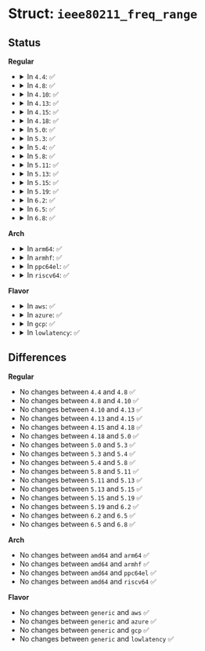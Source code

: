 # Struct: <code>ieee80211_freq_range</code>

## Status
<b>Regular</b>
<ul>
<li>
<details>
<summary>In <code>4.4</code>: ✅</summary>

```c
struct ieee80211_freq_range {
    u32 start_freq_khz;
    u32 end_freq_khz;
    u32 max_bandwidth_khz;
};
```
</details>
</li>
<li>
<details>
<summary>In <code>4.8</code>: ✅</summary>

```c
struct ieee80211_freq_range {
    u32 start_freq_khz;
    u32 end_freq_khz;
    u32 max_bandwidth_khz;
};
```
</details>
</li>
<li>
<details>
<summary>In <code>4.10</code>: ✅</summary>

```c
struct ieee80211_freq_range {
    u32 start_freq_khz;
    u32 end_freq_khz;
    u32 max_bandwidth_khz;
};
```
</details>
</li>
<li>
<details>
<summary>In <code>4.13</code>: ✅</summary>

```c
struct ieee80211_freq_range {
    u32 start_freq_khz;
    u32 end_freq_khz;
    u32 max_bandwidth_khz;
};
```
</details>
</li>
<li>
<details>
<summary>In <code>4.15</code>: ✅</summary>

```c
struct ieee80211_freq_range {
    u32 start_freq_khz;
    u32 end_freq_khz;
    u32 max_bandwidth_khz;
};
```
</details>
</li>
<li>
<details>
<summary>In <code>4.18</code>: ✅</summary>

```c
struct ieee80211_freq_range {
    u32 start_freq_khz;
    u32 end_freq_khz;
    u32 max_bandwidth_khz;
};
```
</details>
</li>
<li>
<details>
<summary>In <code>5.0</code>: ✅</summary>

```c
struct ieee80211_freq_range {
    u32 start_freq_khz;
    u32 end_freq_khz;
    u32 max_bandwidth_khz;
};
```
</details>
</li>
<li>
<details>
<summary>In <code>5.3</code>: ✅</summary>

```c
struct ieee80211_freq_range {
    u32 start_freq_khz;
    u32 end_freq_khz;
    u32 max_bandwidth_khz;
};
```
</details>
</li>
<li>
<details>
<summary>In <code>5.4</code>: ✅</summary>

```c
struct ieee80211_freq_range {
    u32 start_freq_khz;
    u32 end_freq_khz;
    u32 max_bandwidth_khz;
};
```
</details>
</li>
<li>
<details>
<summary>In <code>5.8</code>: ✅</summary>

```c
struct ieee80211_freq_range {
    u32 start_freq_khz;
    u32 end_freq_khz;
    u32 max_bandwidth_khz;
};
```
</details>
</li>
<li>
<details>
<summary>In <code>5.11</code>: ✅</summary>

```c
struct ieee80211_freq_range {
    u32 start_freq_khz;
    u32 end_freq_khz;
    u32 max_bandwidth_khz;
};
```
</details>
</li>
<li>
<details>
<summary>In <code>5.13</code>: ✅</summary>

```c
struct ieee80211_freq_range {
    u32 start_freq_khz;
    u32 end_freq_khz;
    u32 max_bandwidth_khz;
};
```
</details>
</li>
<li>
<details>
<summary>In <code>5.15</code>: ✅</summary>

```c
struct ieee80211_freq_range {
    u32 start_freq_khz;
    u32 end_freq_khz;
    u32 max_bandwidth_khz;
};
```
</details>
</li>
<li>
<details>
<summary>In <code>5.19</code>: ✅</summary>

```c
struct ieee80211_freq_range {
    u32 start_freq_khz;
    u32 end_freq_khz;
    u32 max_bandwidth_khz;
};
```
</details>
</li>
<li>
<details>
<summary>In <code>6.2</code>: ✅</summary>

```c
struct ieee80211_freq_range {
    u32 start_freq_khz;
    u32 end_freq_khz;
    u32 max_bandwidth_khz;
};
```
</details>
</li>
<li>
<details>
<summary>In <code>6.5</code>: ✅</summary>

```c
struct ieee80211_freq_range {
    u32 start_freq_khz;
    u32 end_freq_khz;
    u32 max_bandwidth_khz;
};
```
</details>
</li>
<li>
<details>
<summary>In <code>6.8</code>: ✅</summary>

```c
struct ieee80211_freq_range {
    u32 start_freq_khz;
    u32 end_freq_khz;
    u32 max_bandwidth_khz;
};
```
</details>
</li>
</ul>
<b>Arch</b>
<ul>
<li>
<details>
<summary>In <code>arm64</code>: ✅</summary>

```c
struct ieee80211_freq_range {
    u32 start_freq_khz;
    u32 end_freq_khz;
    u32 max_bandwidth_khz;
};
```
</details>
</li>
<li>
<details>
<summary>In <code>armhf</code>: ✅</summary>

```c
struct ieee80211_freq_range {
    u32 start_freq_khz;
    u32 end_freq_khz;
    u32 max_bandwidth_khz;
};
```
</details>
</li>
<li>
<details>
<summary>In <code>ppc64el</code>: ✅</summary>

```c
struct ieee80211_freq_range {
    u32 start_freq_khz;
    u32 end_freq_khz;
    u32 max_bandwidth_khz;
};
```
</details>
</li>
<li>
<details>
<summary>In <code>riscv64</code>: ✅</summary>

```c
struct ieee80211_freq_range {
    u32 start_freq_khz;
    u32 end_freq_khz;
    u32 max_bandwidth_khz;
};
```
</details>
</li>
</ul>
<b>Flavor</b>
<ul>
<li>
<details>
<summary>In <code>aws</code>: ✅</summary>

```c
struct ieee80211_freq_range {
    u32 start_freq_khz;
    u32 end_freq_khz;
    u32 max_bandwidth_khz;
};
```
</details>
</li>
<li>
<details>
<summary>In <code>azure</code>: ✅</summary>

```c
struct ieee80211_freq_range {
    u32 start_freq_khz;
    u32 end_freq_khz;
    u32 max_bandwidth_khz;
};
```
</details>
</li>
<li>
<details>
<summary>In <code>gcp</code>: ✅</summary>

```c
struct ieee80211_freq_range {
    u32 start_freq_khz;
    u32 end_freq_khz;
    u32 max_bandwidth_khz;
};
```
</details>
</li>
<li>
<details>
<summary>In <code>lowlatency</code>: ✅</summary>

```c
struct ieee80211_freq_range {
    u32 start_freq_khz;
    u32 end_freq_khz;
    u32 max_bandwidth_khz;
};
```
</details>
</li>
</ul>

## Differences
<b>Regular</b>
<ul>
<li>
No changes between <code>4.4</code> and <code>4.8</code> ✅
</li>
<li>
No changes between <code>4.8</code> and <code>4.10</code> ✅
</li>
<li>
No changes between <code>4.10</code> and <code>4.13</code> ✅
</li>
<li>
No changes between <code>4.13</code> and <code>4.15</code> ✅
</li>
<li>
No changes between <code>4.15</code> and <code>4.18</code> ✅
</li>
<li>
No changes between <code>4.18</code> and <code>5.0</code> ✅
</li>
<li>
No changes between <code>5.0</code> and <code>5.3</code> ✅
</li>
<li>
No changes between <code>5.3</code> and <code>5.4</code> ✅
</li>
<li>
No changes between <code>5.4</code> and <code>5.8</code> ✅
</li>
<li>
No changes between <code>5.8</code> and <code>5.11</code> ✅
</li>
<li>
No changes between <code>5.11</code> and <code>5.13</code> ✅
</li>
<li>
No changes between <code>5.13</code> and <code>5.15</code> ✅
</li>
<li>
No changes between <code>5.15</code> and <code>5.19</code> ✅
</li>
<li>
No changes between <code>5.19</code> and <code>6.2</code> ✅
</li>
<li>
No changes between <code>6.2</code> and <code>6.5</code> ✅
</li>
<li>
No changes between <code>6.5</code> and <code>6.8</code> ✅
</li>
</ul>
<b>Arch</b>
<ul>
<li>
No changes between <code>amd64</code> and <code>arm64</code> ✅
</li>
<li>
No changes between <code>amd64</code> and <code>armhf</code> ✅
</li>
<li>
No changes between <code>amd64</code> and <code>ppc64el</code> ✅
</li>
<li>
No changes between <code>amd64</code> and <code>riscv64</code> ✅
</li>
</ul>
<b>Flavor</b>
<ul>
<li>
No changes between <code>generic</code> and <code>aws</code> ✅
</li>
<li>
No changes between <code>generic</code> and <code>azure</code> ✅
</li>
<li>
No changes between <code>generic</code> and <code>gcp</code> ✅
</li>
<li>
No changes between <code>generic</code> and <code>lowlatency</code> ✅
</li>
</ul>
